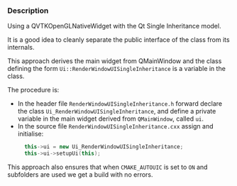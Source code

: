 ### Description

Using a QVTKOpenGLNativeWidget with the Qt Single Inheritance model.

It is a good idea to cleanly separate the public interface of the class from its internals.

This approach derives the main widget from QMainWindow and the class defining the form `Ui::RenderWindowUISingleInheritance` is a variable in the class.

The procedure is:

- In the header file `RenderWindowUISingleInheritance.h` forward declare the class `Ui_RenderWindowUISingleInheritance`, and define a private variable in the main widget derived from `QMainWindow`, called `ui`.
- In the source file `RenderWindowUISingleInheritance.cxx` assign and initialise:
  ``` cxx
    this->ui = new Ui_RenderWindowUISingleInheritance;
    this->ui->setupUi(this);
  ```
This approach also ensures that when `CMAKE_AUTOUIC` is set to `ON` and subfolders are used we get a build with no errors.
